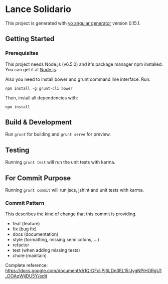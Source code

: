 # Lance Solidario

This project is generated with [yo angular generator](https://github.com/yeoman/generator-angular)
version 0.15.1.

## Getting Started

### Prerequisites

This project needs Node.js (v6.5.0) and it's package manager npm installed. You can get it at [Node.js](https://nodejs.org/en/).

Also you need to install bower and grunt command line interface. Run:

```
npm install -g grunt-cli bower
```

Then, install all dependencies with:

```
npm install
```

## Build & Development

Run `grunt` for building and `grunt serve` for preview.

## Testing

Running `grunt test` will run the unit tests with karma.

## For Commit Purpose

Running `grunt commit` will run jscs, jshint and unit tests with karma.

### Commit Pattern

This describes the kind of change that this commit is providing.

- feat (feature)
- fix (bug fix)
- docs (documentation)
- style (formatting, missing semi colons, …)
- refactor
- test (when adding missing tests)
- chore (maintain)

Complete reference:
https://docs.google.com/document/d/1QrDFcIiPjSLDn3EL15IJygNPiHORgU1_OOAqWjiDU5Y/edit
